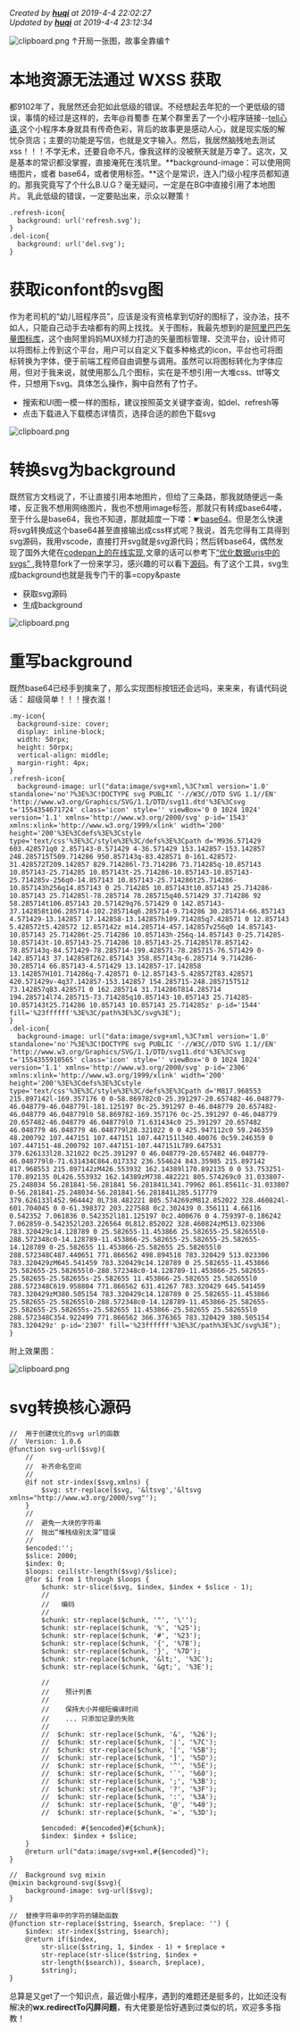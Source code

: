 
*Created by **[huqi](https://github.com/hu-qi)** at 2019-4-4 22:02:27*    
*Updated by **[huqi](https://github.com/hu-qi)** at 2019-4-4 23:12:34*



![clipboard.png](https://segmentfault.com/img/bVbqUHD?w=1164&h=834)
↑开局一张图，故事全靠编↑
# 本地资源无法通过 WXSS 获取
都9102年了，我居然还会犯如此低级的错误。不经想起去年犯的一个更低级的错误，事情的经过是这样的，去年@肖蜀黍 在某个群里丢了一个小程序链接--[tell心语](https://minapp.com/miniapp/8080/),这个小程序本身就具有传奇色彩，背后的故事更是感动人心，就是现实版的解忧杂货店；主要的功能是写信，也就是文字输入。然后，我居然脑残地去测试xss！！！不学无术，还要自命不凡，像我这样的没被祭天就是万幸了。这次，又是基本的常识都没掌握，直接淹死在浅坑里。**background-image：可以使用网络图片，或者 base64，或者使用<image/>标签。**这个是常识，连入门级小程序员都知道的。那我究竟写了个什么B.U.G？毫无疑问，一定是在BG中直接引用了本地图片。
乳此低级的错误，一定要贴出来，示众以鞭策！

```
.refresh-icon{
  background: url('refresh.svg');
}
.del-icon{
  background: url('del.svg');
}
```
# 获取iconfont的svg图
作为老司机的“幼儿班程序员”，应该是没有资格拿到切好的图标了，没办法，技不如人，只能自己动手去啥都有的网上找找。关于图标，我最先想到的是[阿里巴巴矢量图标库](https://www.iconfont.cn/home/index)，这个由阿里妈妈MUX倾力打造的矢量图标管理、交流平台，设计师可以将图标上传到这个平台，用户可以自定义下载多种格式的icon，平台也可将图标转换为字体，便于前端工程师自由调整与调用。虽然可以将图标转化为字体应用，但对于我来说，就使用那么几个图标，实在是不想引用一大堆css、ttf等文件，只想用下svg。具体怎么操作，胸中自然有了竹子。
- 搜索和UI图一模一样的图标，建议按照英文关键字查询，如del、refresh等
- 点击下载进入下载模态详情页，选择合适的颜色下载svg

![clipboard.png](https://segmentfault.com/img/bVbqUVQ?w=1892&h=936)

# 转换svg为background
既然官方文档说了，不让直接引用本地图片，但给了三条路，那我就随便远一条喽，反正我不想用网络图片，我也不想用image标签，那就只有转成base64喽，至于什么是base64，我也不知道，那就超度一下喽：☛[base64](https://baike.baidu.com/item/base64/8545775?fr=aladdin)。但是怎么快速将svg转换成这个base64甚至直接输出成css样式呢？我说，首先您得有工具得到svg源码，我用vscode，直接打开svg就是svg源代码；然后转base64，偶然发现了国外大佬在[codepan上的在线实现](https://codepen.io/jakob-e/pen/doMoML/),文章的话可以参考下[“优化数据uris中的svgs” ](https://codepen.io/tigt/post/optimizing-svgs-in-data-uris),我特意fork了一份来学习，感兴趣的可以看下[源码](https://codepen.io/hu-qi/pen/MRKOOG)。有了这个工具，svg生成background也就是我专门干的事=copy&paste
- 获取svg源码
- 生成background

![clipboard.png](https://segmentfault.com/img/bVbqUYA?w=1854&h=884)

# 重写background
既然base64已经手到擒来了，那么实现图标按钮还会远吗，来来来，有请代码说话：
超级简单！！！搜衣滋！

```
.my-icon{
  background-size: cover;
  display: inline-block;
  width: 50rpx;
  height: 50rpx;
  vertical-align: middle;
  margin-right: 4px;
}
.refresh-icon{
  background-image: url("data:image/svg+xml,%3C?xml version='1.0' standalone='no'?%3E%3C!DOCTYPE svg PUBLIC '-//W3C//DTD SVG 1.1//EN' 'http://www.w3.org/Graphics/SVG/1.1/DTD/svg11.dtd'%3E%3Csvg t='1554354671724' class='icon' style='' viewBox='0 0 1024 1024' version='1.1' xmlns='http://www.w3.org/2000/svg' p-id='1543' xmlns:xlink='http://www.w3.org/1999/xlink' width='200' height='200'%3E%3Cdefs%3E%3Cstyle type='text/css'%3E%3C/style%3E%3C/defs%3E%3Cpath d='M936.571429 603.428571q0 2.857143-0.571429 4-36.571429 153.142857-153.142857 248.285715T509.714286 950.857143q-83.428571 0-161.428572-31.428572T209.142857 829.714286l-73.714286 73.714285q-10.857143 10.857143-25.714285 10.857143t-25.714286-10.857143-10.857143-25.714285v-256q0-14.857143 10.857143-25.714286t25.714286-10.857143h256q14.857143 0 25.714285 10.857143t10.857143 25.714286-10.857143 25.714285l-78.285714 78.285715q40.571429 37.714286 92 58.285714t106.857143 20.571429q76.571429 0 142.857143-37.142858t106.285714-102.285714q6.285714-9.714286 30.285714-66.857143 4.571429-13.142857 17.142858-13.142857h109.714285q7.428571 0 12.857143 5.428572t5.428572 12.857142z m14.285714-457.142857v256q0 14.857143-10.857143 25.714286t-25.714286 10.857143h-256q-14.857143 0-25.714285-10.857143t-10.857143-25.714286 10.857143-25.714285l78.857142-78.857143q-84.571429-78.285714-199.428571-78.285715-76.571429 0-142.857143 37.142858T262.857143 358.857143q-6.285714 9.714286-30.285714 66.857143-4.571429 13.142857-17.142858 13.142857H101.714286q-7.428571 0-12.857143-5.428572T83.428571 420.571429v-4q37.142857-153.142857 154.285715-248.285715T512 73.142857q83.428571 0 162.285714 31.714286T814.285714 194.285714l74.285715-73.714285q10.857143-10.857143 25.714285-10.857143t25.714286 10.857143 10.857143 25.714285z' p-id='1544' fill='%23ffffff'%3E%3C/path%3E%3C/svg%3E");
}
.del-icon{
  background-image: url("data:image/svg+xml,%3C?xml version='1.0' standalone='no'?%3E%3C!DOCTYPE svg PUBLIC '-//W3C//DTD SVG 1.1//EN' 'http://www.w3.org/Graphics/SVG/1.1/DTD/svg11.dtd'%3E%3Csvg t='1554355910565' class='icon' style='' viewBox='0 0 1024 1024' version='1.1' xmlns='http://www.w3.org/2000/svg' p-id='2306' xmlns:xlink='http://www.w3.org/1999/xlink' width='200' height='200'%3E%3Cdefs%3E%3Cstyle type='text/css'%3E%3C/style%3E%3C/defs%3E%3Cpath d='M817.968553 215.897142l-169.357176 0 0-58.869782c0-25.391297-20.657482-46.048779-46.048779-46.048779l-181.125197 0c-25.391297 0-46.048779 20.657482-46.048779 46.048779l0 58.869782-169.357176 0c-25.391297 0-46.048779 20.657482-46.048779 46.048779l0 71.631434c0 25.391297 20.657482 46.048779 46.048779 46.048779l28.321022 0 0 425.947112c0 59.246359 48.200792 107.447151 107.447151 107.447151l340.40076 0c59.246359 0 107.447151-48.200792 107.447151-107.447151L789.647531 379.626133l28.321022 0c25.391297 0 46.048779-20.657482 46.048779-46.048779l0-71.631434C864.017332 236.554624 843.35985 215.897142 817.968553 215.897142zM426.553932 162.14389l170.892135 0 0 53.753251-170.892135 0L426.553932 162.14389zM738.482221 805.574269c0 31.033807-25.248034 56.281841-56.281841 56.281841L341.79962 861.85611c-31.033807 0-56.281841-25.248034-56.281841-56.281841L285.517779 379.626133l452.964442 0L738.482221 805.574269zM812.852022 328.460824l-601.704045 0 0-61.398372 203.227588 0c2.302439 0.356111 4.66116 0.542352 7.061836 0.542352l181.125197 0c2.400676 0 4.759397-0.186242 7.062859-0.542352l203.226564 0L812.852022 328.460824zM513.023306 783.320429c14.128789 0 25.582655-11.453866 25.582655-25.582655l0-288.572348c0-14.128789-11.453866-25.582655-25.582655-25.582655-14.128789 0-25.582655 11.453866-25.582655 25.582655l0 288.572348C487.440651 771.866562 498.894518 783.320429 513.023306 783.320429zM645.541459 783.320429c14.128789 0 25.582655-11.453866 25.582655-25.582655l0-288.572348c0-14.128789-11.453866-25.582655-25.582655-25.582655s-25.582655 11.453866-25.582655 25.582655l0 288.572348C619.958804 771.866562 631.41267 783.320429 645.541459 783.320429zM380.505154 783.320429c14.128789 0 25.582655-11.453866 25.582655-25.582655l0-288.572348c0-14.128789-11.453866-25.582655-25.582655-25.582655s-25.582655 11.453866-25.582655 25.582655l0 288.572348C354.922499 771.866562 366.376365 783.320429 380.505154 783.320429z' p-id='2307' fill='%23ffffff'%3E%3C/path%3E%3C/svg%3E");
}
```
附上效果图：

![clipboard.png](https://segmentfault.com/img/bVbqUYZ?w=1080&h=1920)

# svg转换核心源码

```
//  用于创建优化的svg url的函数
//  Version: 1.0.6
@function svg-url($svg){
    //
    //  补齐命名空间
    //
    @if not str-index($svg,xmlns) {
        $svg: str-replace($svg, '&ltsvg','&ltsvg xmlns="http://www.w3.org/2000/svg"');   
    }        
    //    
    //  避免一大块的字符串
    //  抛出“堆栈级别太深”错误
    //     
    $encoded:'';
    $slice: 2000;
    $index: 0;
    $loops: ceil(str-length($svg)/$slice);
    @for $i from 1 through $loops {
        $chunk: str-slice($svg, $index, $index + $slice - 1); 
        //
        //   编码
        //
        $chunk: str-replace($chunk, '"', '\'');
        $chunk: str-replace($chunk, '%', '%25');
        $chunk: str-replace($chunk, '#', '%23');       
        $chunk: str-replace($chunk, '{', '%7B');
        $chunk: str-replace($chunk, '}', '%7D');         
        $chunk: str-replace($chunk, '&lt;', '%3C');
        $chunk: str-replace($chunk, '&gt;', '%3E');
        
        // 
        //    预计列表 
        //
        //    保持大小并缩短编译时间
        //    ... 只添加记录的失败 
        // 
        //  $chunk: str-replace($chunk, '&', '%26');        
        //  $chunk: str-replace($chunk, '|', '%7C');
        //  $chunk: str-replace($chunk, '[', '%5B');
        //  $chunk: str-replace($chunk, ']', '%5D');
        //  $chunk: str-replace($chunk, '^', '%5E');
        //  $chunk: str-replace($chunk, '`', '%60');
        //  $chunk: str-replace($chunk, ';', '%3B');
        //  $chunk: str-replace($chunk, '?', '%3F');
        //  $chunk: str-replace($chunk, ':', '%3A');
        //  $chunk: str-replace($chunk, '@', '%40');
        //  $chunk: str-replace($chunk, '=', '%3D');      
        
        $encoded: #{$encoded}#{$chunk};
        $index: $index + $slice; 
    }
    @return url("data:image/svg+xml,#{$encoded}");   
}
        
//  Background svg mixin          
@mixin background-svg($svg){
    background-image: svg-url($svg);        
}        
            
//  替换字符串中的字符的辅助函数
@function str-replace($string, $search, $replace: '') {
    $index: str-index($string, $search); 
    @return if($index, 
        str-slice($string, 1, $index - 1) + $replace + 
        str-replace(str-slice($string, $index + 
        str-length($search)), $search, $replace), 
        $string); 
}              
```

总算是又get了一个知识点，最近做小程序，遇到的难题还是挺多的，比如还没有解决的**wx.redirectTo闪屏问题**，有大佬要是恰好遇到过类似的坑，欢迎多多指教！
